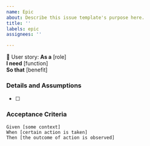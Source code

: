 ```yaml
---
name: Epic
about: Describe this issue template's purpose here.
title: ''
labels: epic
assignees: ''

---
```


🎯 User story:
**As a** [role]  
 **I need** [function]  
 **So that** [benefit]  
   
 ### Details and Assumptions
- [ ]
   
 ### Acceptance Criteria  
   
 ```gherkin
 Given [some context]
 When [certain action is taken]
 Then [the outcome of action is observed]
 ```
